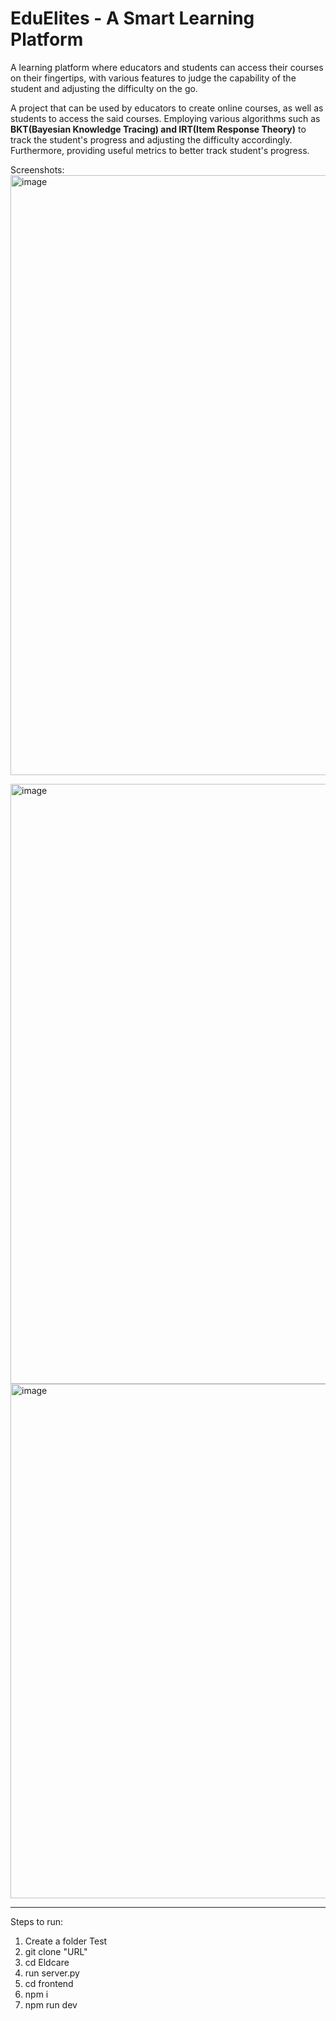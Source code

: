 # EduElites - A Smart Learning Platform


A learning platform where educators and students can access their courses on their fingertips, with various features to judge the capability of the student and adjusting the difficulty on the go.

A project that can be used by educators to create online courses, as well as students to access the said courses. Employing various algorithms such as **BKT(Bayesian Knowledge Tracing) and IRT(Item Response Theory)** to track the student's progress and adjusting the difficulty accordingly. Furthermore, providing useful metrics to better track student's progress.

Screenshots:
<img width="960" alt="image" src="https://github.com/ParthJain18/AL-frontend/assets/95374592/560cafe2-a8ab-4296-b726-c38386bdc03a">

<img width="960" alt="image" src="https://github.com/ParthJain18/AL-frontend/assets/95374592/6557373c-6e2e-408b-9b5c-ed9d2d512107">

<img width="823" alt="image" src="https://github.com/ParthJain18/AL-frontend/assets/95374592/296ef3c5-4769-48bf-8a7f-97f819502396">


***


Steps to run:

1. Create a folder Test
2. git clone "URL"
3. cd Eldcare
4. run server.py
5. cd frontend
6. npm i
7. npm run dev
